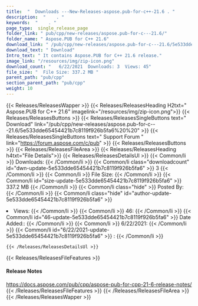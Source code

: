 ```yaml
---
title:  "  Downloads ---New-Releases-aspose.pub-for-c++-21.6 . " 
description:  "    . " 
keywords:  "    . " 
page_type:  single_release_page
folder_link: " pub/cpp/new-releases/aspose.pub-for-c---21.6/"
folder_name: " Aspose.PUB for C++ 21.6"
download_link: " /pub/cpp/new-releases/aspose.pub-for-c---21.6/5e533dde65454421b7c8119f926b5fa6"
download_text: " Download"
Intro_text: " It contains Aspose.PUB for C++ 21.6 release."
image_link: "/resources/img/zip-icon.png"
download_count: "   6/22/2021  Downloads: 3  Views: 45"
file_size: "  File Size: 337.2 MB "
parent_path: "pub/cpp"
section_parent_path: "pub/cpp"
weight: 10 
---
```


{{< Releases/ReleasesWapper >}}
  {{< Releases/ReleasesHeading H2txt=" Aspose.PUB for C++ 21.6" imagelink="/resources/img/zip-icon.png">}}
  {{< Releases/ReleasesButtons >}}
    {{< Releases/ReleasesSingleButtons text=" Download" link="/pub/cpp/new-releases/aspose.pub-for-c---21.6/5e533dde65454421b7c8119f926b5fa6%20%20" >}}
    {{< Releases/ReleasesSingleButtons text=" Support Forum " link="https://forum.aspose.com/c/pub" >}}
  {{< Releases/ReleasesButtons >}}
  {{< Releases/ReleasesFileArea >}}
    {{< Releases/ReleasesHeading h4txt="File Details">}}
    {{< Releases/ReleasesDetailsUl >}}
            {{< Common/li  >}} Downloads: {{< /Common/li >}} 
      {{< Common/li class="downloadcount" id="dwn-update-5e533dde65454421b7c8119f926b5fa6" >}} 3 {{< /Common/li >}} 
      {{< Common/li  >}} File Size: {{< /Common/li >}} 
      {{< Common/li id="size-update-5e533dde65454421b7c8119f926b5fa6" >}} 337.2 MB {{< /Common/li >}} 
      {{< Common/li  class="hide" >}} Posted By: {{< /Common/li >}} 
      {{< Common/li class="hide" id="author-update-5e533dde65454421b7c8119f926b5fa6" >}} <li>Views: {{< /Common/li >}} 
      {{< Common/li  >}} 46: {{< /Common/li >}} 
      {{< Common/li id="46-update-5e533dde65454421b7c8119f926b5fa6" >}} Date Added:: {{< /Common/li >}} 
      {{< Common/li  >}} 6/22/2021: {{< /Common/li >}} 
      {{< Common/li id="6/22/2021-update-5e533dde65454421b7c8119f926b5fa6" >}} : {{< /Common/li >}} 

    {{< /Releases/ReleasesDetailsUl >}}

  {{< Releases/ReleasesFileFeatures >}}
      <h4>Release Notes</h4><div><a href="https://docs.aspose.com/pub/cpp/aspose-pub-for-cpp-21-6-release-notes/">https://docs.aspose.com/pub/cpp/aspose-pub-for-cpp-21-6-release-notes/</a></div>
  {{< /Releases/ReleasesFileFeatures >}}
 {{< /Releases/ReleasesFileArea >}}
{{< /Releases/ReleasesWapper >}}


